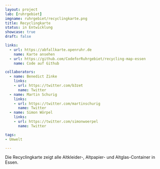 ```yaml
---
layout: project
lab: [ruhrgebiet]
imgname: ruhrgebiet/recyclingkarte.png
title: Recyclingkarte
status: in Entwicklung
showcase: true
draft: false

links:
  - url: https://abfallkarte.openruhr.de
    name: Karte ansehen
  - url: https://github.com/CodeforRuhrgebiet/recycling-map-essen
    name: Code auf Github

collaborators:
  - name: Benedict Zinke
    links:
    - url: https://twitter.com/b3zet
      name: Twitter
  - name: Martin Schurig
    links:
    - url: https://twitter.com/martinschurig
      name: Twitter
  - name: Simon Wörpel
    links:
    - url: https://twitter.com/simonwoerpel
      name: Twitter

tags:
- Umwelt

---
```


Die Recyclingkarte zeigt alle Altkleider-, Altpapier- und Altglas-Container in Essen.
